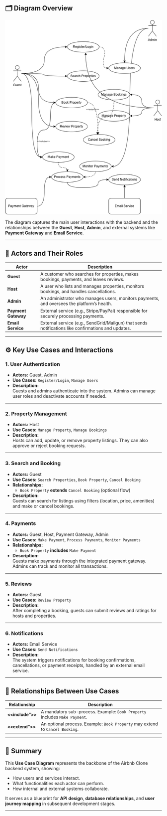 ## 🗂️ Diagram Overview
![Use Case Diagram](use-case.drawio.png)

The diagram captures the main user interactions with the backend and the relationships between the **Guest**, **Host**, **Admin**, and external systems like **Payment Gateway** and **Email Service**.

---

## 👥 Actors and Their Roles

| Actor | Description |
|--------|--------------|
| **Guest** | A customer who searches for properties, makes bookings, payments, and leaves reviews. |
| **Host** | A user who lists and manages properties, monitors bookings, and handles cancellations. |
| **Admin** | An administrator who manages users, monitors payments, and oversees the platform’s health. |
| **Payment Gateway** | External service (e.g., Stripe/PayPal) responsible for securely processing payments. |
| **Email Service** | External service (e.g., SendGrid/Mailgun) that sends notifications like confirmations and updates. |

---

## ⚙️ Key Use Cases and Interactions

### 1. **User Authentication**
- **Actors:** Guest, Admin  
- **Use Cases:** `Register/Login`, `Manage Users`  
- **Description:**  
  Guests and admins authenticate into the system. Admins can manage user roles and deactivate accounts if needed.

---

### 2. **Property Management**
- **Actors:** Host  
- **Use Cases:** `Manage Property`, `Manage Bookings`  
- **Description:**  
  Hosts can add, update, or remove property listings. They can also approve or reject booking requests.

---

### 3. **Search and Booking**
- **Actors:** Guest  
- **Use Cases:** `Search Properties`, `Book Property`, `Cancel Booking`  
- **Relationships:**  
  - `Book Property` **extends** `Cancel Booking` (optional flow)  
- **Description:**  
  Guests can search for listings using filters (location, price, amenities) and make or cancel bookings.

---

### 4. **Payments**
- **Actors:** Guest, Host, Payment Gateway, Admin  
- **Use Cases:** `Make Payment`, `Process Payments`, `Monitor Payments`  
- **Relationships:**  
  - `Book Property` **includes** `Make Payment`  
- **Description:**  
  Guests make payments through the integrated payment gateway. Admins can track and monitor all transactions.

---

### 5. **Reviews**
- **Actors:** Guest  
- **Use Cases:** `Review Property`  
- **Description:**  
  After completing a booking, guests can submit reviews and ratings for hosts and properties.

---

### 6. **Notifications**
- **Actors:** Email Service  
- **Use Cases:** `Send Notifications`  
- **Description:**  
  The system triggers notifications for booking confirmations, cancellations, or payment receipts, handled by an external email service.

---

## 🔗 Relationships Between Use Cases

| Relationship | Description |
|---------------|-------------|
| **<<include">>** | A mandatory sub-process. Example: `Book Property` includes `Make Payment`. |
| **<<extend">>** | An optional process. Example: `Book Property` may extend to `Cancel Booking`. |

---

## 🧠 Summary
This **Use Case Diagram** represents the backbone of the Airbnb Clone backend system, showing:
- How users and services interact.
- What functionalities each actor can perform.
- How internal and external systems collaborate.

It serves as a blueprint for **API design**, **database relationships**, and **user journey mapping** in subsequent development stages.

---
